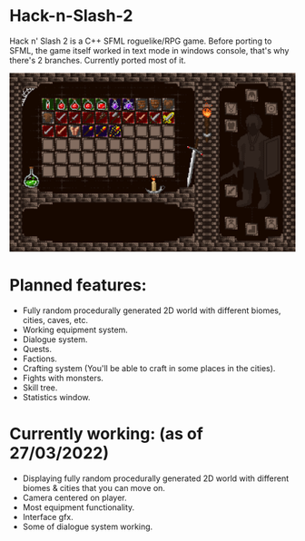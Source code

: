 # Hack-n-Slash-2
Hack n' Slash 2 is a C++ SFML roguelike/RPG game.
Before porting to SFML, the game itself worked in text mode in windows console, that's why there's 2 branches.
Currently ported most of it.

![Equipment interface](https://github.com/wariacix/Hack-n-Slash-2/blob/sfml-master/interface.png?raw=true)

# Planned features:
- Fully random procedurally generated 2D world with different biomes, cities, caves, etc.
- Working equipment system.
- Dialogue system.
- Quests.
- Factions.
- Crafting system (You'll be able to craft in some places in the cities).
- Fights with monsters.
- Skill tree.
- Statistics window.

# Currently working: (as of 27/03/2022)
- Displaying fully random procedurally generated 2D world with different biomes & cities that you can move on.
- Camera centered on player.
- Most equipment functionality.
- Interface gfx.
- Some of dialogue system working.
